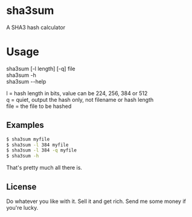 # sha3sum

A SHA3 hash calculator

# Usage
 
sha3sum [-l length] [-q] file  
sha3sum -h  
sha3sum --help  

l = hash length in bits, value can be 224, 256, 384 or 512  
q = quiet, output the hash only, not filename or hash length  
file = the file to be hashed  

## Examples

```sh
$ sha3sum myfile
$ sha3sum -l 384 myfile
$ sha3sum -l 384 -q myfile
$ sha3sum -h
```
That's pretty much all there is.



License
----

Do whatever you like with it. Sell it and get rich. Send me some money if you're lucky.

